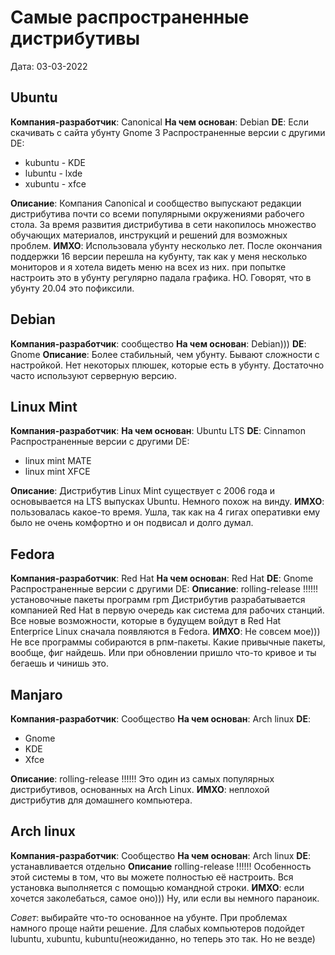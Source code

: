 # Самые распространенные дистрибутивы

Дата: 03-03-2022

## Ubuntu
**Компания-разработчик**: Canonical
**На чем основан**: Debian
**DE**: Если скачивать с сайта убунту Gnome 3
Распространенные версии с другими DE:
- kubuntu - KDE
- lubuntu - lxde
- xubuntu - xfce

**Описание**:
Компания Canonical и сообщество выпускают редакции дистрибутива почти со всеми популярными окружениями рабочего стола. За время развития дистрибутива в сети накопилось множество обучающих материалов, инструкций и решений для возможных проблем.
**ИМХО**: Использовала убунту несколько лет. После окончания поддержки 16 версии перешла на кубунту, так как у меня несколько мониторов и я хотела видеть меню на всех из них. при попытке настроить это в убунту регулярно падала графика. НО. Говорят, что в убунту 20.04 это пофиксили.

## Debian
**Компания-разработчик**: сообщество
**На чем основан**: Debian)))
**DE**: Gnome
**Описание**:
Более стабильный, чем убунту. Бывают сложности с настройкой. Нет некоторых плюшек, которые есть в убунту. Достаточно часто используют серверную версию. 

## Linux Mint
**Компания-разработчик**: 
**На чем основан**: Ubuntu LTS
**DE**: Cinnamon
Распространенные версии с другими DE:
- linux mint MATE
- linux mint XFCE

**Описание**:
Дистрибутив Linux Mint существует с 2006 года и основывается на LTS выпусках Ubuntu. Немного похож на винду. 
**ИМХО**: пользовалась какое-то время. Ушла, так как на 4 гигах оперативки ему было не очень комфортно и он подвисал и долго думал.


## Fedora
**Компания-разработчик**: Red Hat
**На чем основан**: Red Hat
**DE**: Gnome
Распространенные версии с другими DE:
**Описание**:
rolling-release !!!!!!
установочные пакеты программ rpm
 Дистрибутив разрабатывается компанией Red Hat в первую очередь как система для рабочих станций. Все новые возможности, которые в будущем войдут в Red Hat Enterprice Linux сначала появляются в Fedora.
**ИМХО**: Не совсем мое))) Не все программы собираются в рпм-пакеты. Какие привычные пакеты, вообще, фиг найдешь. Или при обновлении пришло что-то кривое и ты бегаешь и чинишь это.


 ## Manjaro
**Компания-разработчик**: Сообщество
**На чем основан**: Arch linux
**DE**: 
- Gnome
- KDE
- Xfce

**Описание**:
rolling-release !!!!!!
Это один из самых популярных дистрибутивов, основанных на Arch Linux.
**ИМХО**: неплохой дистрибутив для домашнего компьютера.

## Arch linux
**Компания-разработчик**: Сообщество
**На чем основан**: Arch linux
**DE**: устанавливается отдельно
**Описание**
rolling-release !!!!!!
 Особенность этой системы в том, что вы можете полностью её настроить. Вся установка выполняется с помощью командной строки.
**ИМХО**: если хочется заколебаться, самое оно))) Ну, или если вы немного параноик.


_Совет_: выбирайте что-то основанное на убунте. При проблемах намного проще найти решение.
Для слабых компьютеров подойдeт lubuntu, xubuntu, kubuntu(неожиданно, но теперь это так. Но не везде)